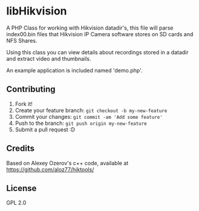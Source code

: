 # libHikvision
A PHP Class for working with Hikvision datadir's, this file will parse index00.bin files that Hikvision IP Camera software 
stores on SD cards and NFS Shares.

Using this class you can view details about recordings stored in a datadir and extract video and thumbnails.

An example application is included named 'demo.php'.

## Contributing

1. Fork it!
2. Create your feature branch: `git checkout -b my-new-feature`
3. Commit your changes: `git commit -am 'Add some feature'`
4. Push to the branch: `git push origin my-new-feature`
5. Submit a pull request :D


## Credits

Based on Alexey Ozerov's c++ code, available at https://github.com/aloz77/hiktools/


## License

GPL 2.0
